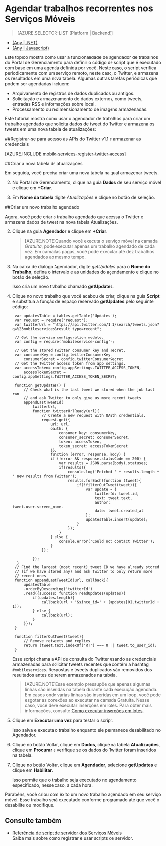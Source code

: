 <properties 
	pageTitle="Agendar tarefas de back-end com o Agendador | Microsoft Azure" 
	description="Use o Agendador dos serviços móveis do Azure para agendar trabalhos para seu aplicativo móvel." 
	services="mobile-services" 
	documentationCenter="" 
	authors="ggailey777" 
	manager="dwrede" 
	editor=""/>

<tags 
	ms.service="mobile-services" 
	ms.workload="mobile" 
	ms.tgt_pltfrm="mobile-multiple" 
	ms.devlang="multiple" 
	ms.topic="article" 
	ms.date="06/04/2015" 
	ms.author="glenga"/>

# Agendar trabalhos recorrentes nos Serviços Móveis 

> [AZURE.SELECTOR-LIST (Platform | Backend)]
- [(Any | .NET)](mobile-services-dotnet-backend-schedule-recurring-tasks.md)
- [(Any | Javascript)](mobile-services-schedule-recurring-tasks.md)
 
Este tópico mostra como usar a funcionalidade de agendador de trabalhos do Portal de Gerenciamento para definir o código de script que é executado com base em uma agenda definida por você. Neste caso, o script verifica periodicamente com um serviço remoto, neste caso, o Twitter, e armazena os resultados em uma nova tabela. Algumas outras tarefas periódicas que podem ser agendadas incluem:

+ Arquivamento de registros de dados duplicados ou antigos.
+ Solicitação e armazenamento de dados externos, como tweets, entradas RSS e informações sobre local.
+ Processamento ou redimensionamento de imagens armazenadas.

Este tutorial mostra como usar o agendador de trabalhos para criar um trabalho agendado que solicita dados de tweet do Twitter e armazena os tweets em uma nova tabela de atualizações:

##<a name="get-oauth-credentials"></a>Registrar-se para acesso às APIs do Twitter v1.1 e armazenar as credenciais

[AZURE.INCLUDE [mobile-services-register-twitter-access](../../includes/mobile-services-register-twitter-access.md)]

##<a name="create-table"></a>Criar a nova tabela de atualizações

Em seguida, você precisa criar uma nova tabela na qual armazenar tweets.

2. No Portal de Gerenciamento, clique na guia **Dados** de seu serviço móvel e clique em **+Criar**.

3. Em **Nome da tabela** digite _Atualizações_ e clique no botão de seleção.

##<a name="add-job"></a>Criar um novo trabalho agendado  

Agora, você pode criar o trabalho agendado que acessa o Twitter e armazena dados de tweet na nova tabela Atualizações.

2. Clique na guia **Agendador** e clique em **+Criar**. 

    >[AZURE.NOTE]Quando você executa o serviço móvel na camada <em>Gratuita</em>, pode executar apenas um trabalho agendado de cada vez. Em camadas pagas, você pode executar até dez trabalhos agendados ao mesmo tempo.

3. Na caixa de diálogo Agendador, digite _getUpdates_ para o **Nome do Trabalho**, defina o intervalo e as unidades do agendamento e clique no botão de seleção.

   	Isso cria um novo trabalho chamado **getUpdates**.

4. Clique no novo trabalho que você acabou de criar, clique na guia **Script** e substitua a função de espaço reservado **getUpdates** pelo seguinte código:

		var updatesTable = tables.getTable('Updates');
		var request = require('request');
		var twitterUrl = "https://api.twitter.com/1.1/search/tweets.json?q=%23mobileservices&result_type=recent";

		// Get the service configuration module.
		var config = require('mobileservice-config');
		
		// Get the stored Twitter consumer key and secret. 
		var consumerKey = config.twitterConsumerKey,
		    consumerSecret = config.twitterConsumerSecret
		// Get the Twitter access token from app settings.    
		var accessToken= config.appSettings.TWITTER_ACCESS_TOKEN,
		    accessTokenSecret = config.appSettings.TWITTER_ACCESS_TOKEN_SECRET;
		
		function getUpdates() {   
		    // Check what is the last tweet we stored when the job last ran
		    // and ask Twitter to only give us more recent tweets
		    appendLastTweetId(
		        twitterUrl, 
		        function twitterUrlReady(url){            
		            // Create a new request with OAuth credentials.
		            request.get({
		                url: url,                
		                oauth: {
		                    consumer_key: consumerKey,
		                    consumer_secret: consumerSecret,
		                    token: accessToken,
		                    token_secret: accessTokenSecret
		                }},
		                function (error, response, body) {
		                if (!error && response.statusCode == 200) {
		                    var results = JSON.parse(body).statuses;
		                    if(results){
		                        console.log('Fetched ' + results.length + ' new results from Twitter');                       
		                        results.forEach(function (tweet){
		                            if(!filterOutTweet(tweet)){
		                                var update = {
		                                    twitterId: tweet.id,
		                                    text: tweet.text,
		                                    author: tweet.user.screen_name,
		                                    date: tweet.created_at
		                                };
		                                updatesTable.insert(update);
		                            }
		                        });
		                    }            
		                } else { 
		                    console.error('Could not contact Twitter');
		                }
		            });
		
		        });
		 }
		// Find the largest (most recent) tweet ID we have already stored
		// (if we have stored any) and ask Twitter to only return more
		// recent ones
		function appendLastTweetId(url, callback){
		    updatesTable
		    .orderByDescending('twitterId')
		    .read({success: function readUpdates(updates){
		        if(updates.length){
		            callback(url + '&since_id=' + (updates[0].twitterId + 1));           
		        } else {
		            callback(url);
		        }
		    }});
		}
		
		function filterOutTweet(tweet){
		    // Remove retweets and replies
		    return (tweet.text.indexOf('RT') === 0 || tweet.to_user_id);
		}


   	Esse script chama a API de consulta do Twitter usando as credenciais armazenadas para solicitar tweets recentes que contêm a hashtag `#mobileservices`. Respostas e tweets duplicados são removidos dos resultados antes de serem armazenados na tabela.

    >[AZURE.NOTE]Esse exemplo pressupõe que apenas algumas linhas são inseridas na tabela durante cada execução agendada. Em casos onde várias linhas são inseridas em um loop, você pode esgotar as conexões ao executar na camada Gratuita. Nesse caso, você deve executar inserções em lotes. Para obter mais informações, consulte [Como executar inserções em lotes](mobile-services-how-to-use-server-scripts.md#bulk-inserts).

6. Clique em **Executar uma vez** para testar o script.

   	Isso salva e executa o trabalho enquanto ele permanece desabilitado no Agendador.

7. Clique no botão Voltar, clique em **Dados**, clique na tabela **Atualizações**, clique em **Procurar** e verifique se os dados do Twitter foram inseridos na tabela.

8. Clique no botão Voltar, clique em **Agendador**, selecione **getUpdates** e clique em **Habilitar**.

   	Isso permite que o trabalho seja executado no agendamento especificado, nesse caso, a cada hora.

Parabéns, você criou com êxito um novo trabalho agendado em seu serviço móvel. Esse trabalho será executado conforme programado até que você o desabilite ou modifique.

## <a name="nextsteps"></a>Consulte também

* [Referência de script de servidor dos Serviços Móveis] <br/>Saiba mais sobre como registrar e usar scripts de servidor.

<!-- Anchors. -->
[Register for Twitter access and store credentials]: #get-oauth-credentials
[Create the new Updates table]: #create-table
[Create a new scheduled job]: #add-job
[Next steps]: #next-steps

<!-- Images. -->

<!-- URLs. -->
[Referência de script de servidor dos Serviços Móveis]: http://go.microsoft.com/fwlink/?LinkId=262293
[WindowsAzure.com]: http://www.windowsazure.com/
[Azure Management Portal]: https://manage.windowsazure.com/
[Register your apps for Twitter login with Mobile Services]: /develop/mobile/how-to-guides/register-for-twitter-authentication
[Twitter Developers]: http://go.microsoft.com/fwlink/p/?LinkId=268300
[App settings]: http://msdn.microsoft.com/library/windowsazure/b6bb7d2d-35ae-47eb-a03f-6ee393e170f7
 

<!---HONumber=August15_HO7-->